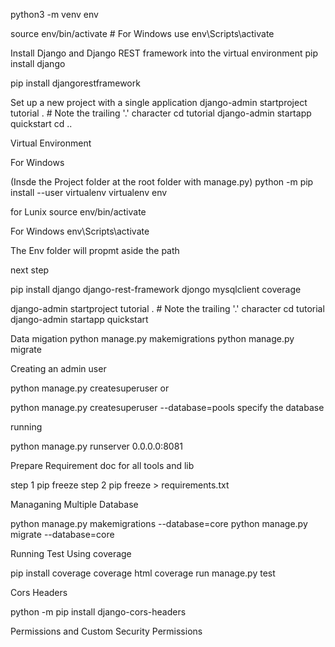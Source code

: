 python3 -m venv env 

source env/bin/activate   # For Windows use env\Scripts\activate

Install Django and Django REST framework into the virtual environment
pip install django 

pip install djangorestframework

Set up a new project with a single application
django-admin startproject tutorial . # Note the trailing '.' character cd tutorial django-admin startapp quickstart cd ..

Virtual Environment

For Windows

(Insde the Project folder at the root folder with manage.py) python -m pip install --user virtualenv virtualenv env

for Lunix source env/bin/activate

For Windows env\Scripts\activate

The Env folder will propmt aside the path

next step

pip install django django-rest-framework djongo mysqlclient coverage

django-admin startproject tutorial . # Note the trailing '.' character cd tutorial django-admin startapp quickstart

Data migation
python manage.py makemigrations python manage.py migrate

Creating an admin user

python manage.py createsuperuser or

python manage.py createsuperuser --database=pools specify the database

running

python manage.py runserver 0.0.0.0:8081

Prepare Requirement doc for all tools and lib

step 1 pip freeze step 2 pip freeze > requirements.txt

Managaning Multiple Database


python manage.py makemigrations --database=core
python manage.py migrate --database=core

Running Test Using coverage

pip install coverage
coverage html
coverage run manage.py test

Cors Headers

python -m pip install django-cors-headers


Permissions and Custom Security Permissions


